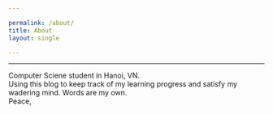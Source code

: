 ```yaml
---

permalink: /about/
title: About
layout: single

---
```


---
Computer Sciene student in Hanoi, VN.  
Using this blog to keep track of my learning progress and satisfy my wadering mind. Words are my own.  
Peace,
